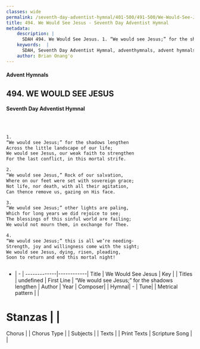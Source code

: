 ```yaml
---
classes: wide
permalink: /seventh-day-adventist-hymnal/401-500/491-500/We-Would-See-Jesus/
title: 494. We Would See Jesus - Seventh Day Adventist Hymnal
metadata:
    description: |
      SDAH 494. We Would See Jesus. 1. “We would see Jesus;” for the shadows lengthen Across the little landscape of our life; We would see Jesus, our weak faith to strengthen For the last conflict, in this mortal strife.
    keywords:  |
      SDAH, Seventh Day Adventist Hymnal, adventhymnals, advent hymnals, We Would See Jesus, “We would see Jesus;” for the shadows lengthen 
    author: Brian Onang'o
---
```


#### Advent Hymnals
## 494. WE WOULD SEE JESUS
#### Seventh Day Adventist Hymnal

```txt



1.
“We would see Jesus;” for the shadows lengthen
Across the little landscape of our life;
We would see Jesus, our weak faith to strengthen
For the last conflict, in this mortal strife.

2.
“We would see Jesus,” Rock of our salvation,
Where on our feet were set with sovereign grace;
Not life, nor death, with all their agitation,
Can thence remove us, gazing on His face.

3.
“We would see Jesus;” other lights are paling,
Which for long years we did rejoice to see;
The blessings of this sinful world are failing;
We would not mourn them, in exchange for Thee.

4.
“We would see Jesus;” this is all we’re needing-
Strength, joy and willingness come with the sight;
We would see Jesus, dying, risen, pleading,
Soon to return and end this mortal night!



```

- |   -  |
-------------|------------|
Title | We Would See Jesus |
Key |  |
Titles | undefined |
First Line | “We would see Jesus;” for the shadows lengthen |
Author | 
Year | 
Composer|  |
Hymnal|  - |
Tune|  |
Metrical pattern | |
# Stanzas |  |
Chorus |  |
Chorus Type |  |
Subjects |  |
Texts |  |
Print Texts | 
Scripture Song |  |
  
